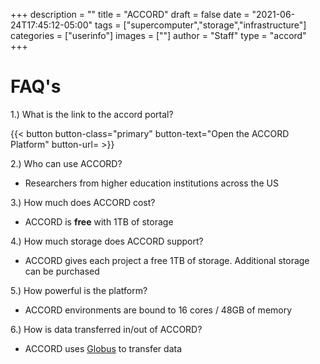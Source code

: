 +++
description = ""
title = "ACCORD"
draft = false
date = "2021-06-24T17:45:12-05:00"
tags = ["supercomputer","storage","infrastructure"]
categories = ["userinfo"]
images = [""]
author = "Staff"
type = "accord"
+++

# FAQ's

1.)  What is the link to the accord portal?

{{< button button-class="primary" button-text="Open the ACCORD Platform" button-url= >}}
<br>

2.)  Who can use ACCORD?

+ Researchers from higher education institutions across the US

3.)  How much does ACCORD cost?

+ ACCORD is **free** with 1TB of storage

4.)  How much storage does ACCORD support?

+ ACCORD gives each project a free 1TB of storage. Additional storage can be purchased

5.)  How powerful is the platform?

+ ACCORD environments are bound to 16 cores / 48GB of memory

6.)  How is data transferred in/out of ACCORD?

+ ACCORD uses [Globus](https://www.globus.org/) to transfer data

